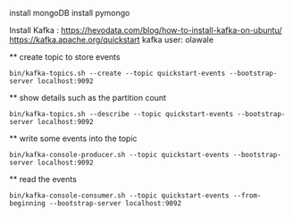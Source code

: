 install mongoDB
install pymongo

Install Kafka : https://hevodata.com/blog/how-to-install-kafka-on-ubuntu/ https://kafka.apache.org/quickstart
kafka user: olawale

\*\* create topic to store events

```
bin/kafka-topics.sh --create --topic quickstart-events --bootstrap-server localhost:9092
```

\*\* show details such as the partition count

```
bin/kafka-topics.sh --describe --topic quickstart-events --bootstrap-server localhost:9092
```

\*\* write some events into the topic

```
bin/kafka-console-producer.sh --topic quickstart-events --bootstrap-server localhost:9092
```

\*\* read the events

```
bin/kafka-console-consumer.sh --topic quickstart-events --from-beginning --bootstrap-server localhost:9092
```
